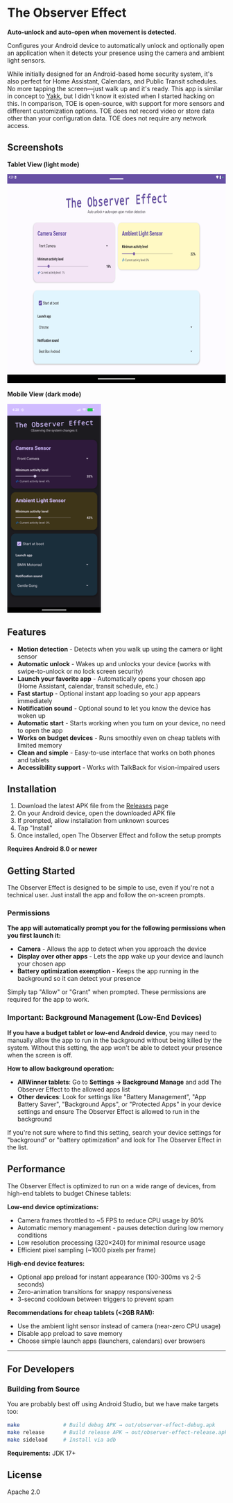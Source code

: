# The Observer Effect

**Auto-unlock and auto-open when movement is detected.**

Configures your Android device to automatically unlock and optionally open an application when it detects your presence using the camera and ambient light sensors. 

While initially designed for an Android-based home security system, it's also perfect for Home Assistant, Calendars, and Public Transit schedules. No more tapping the screen—just walk up and it's ready. This app is similar in concept to [Yakk](https://yakk.bkappz.com/), but I didn't know it existed when I started hacking on this. In comparison, TOE is open-source, with support for more sensors and different customization options. TOE does not record video or store data other than your configuration data. TOE does not require any network access.

## Screenshots

**Tablet View (light mode)**

<img src="media/tablet.png" height="480px" />

**Mobile View (dark mode)**

<img src="media/mobile.png" height="480px" />

## Features

- **Motion detection** - Detects when you walk up using the camera or light sensor
- **Automatic unlock** - Wakes up and unlocks your device (works with swipe-to-unlock or no lock screen security)
- **Launch your favorite app** - Automatically opens your chosen app (Home Assistant, calendar, transit schedule, etc.)
- **Fast startup** - Optional instant app loading so your app appears immediately
- **Notification sound** - Optional sound to let you know the device has woken up
- **Automatic start** - Starts working when you turn on your device, no need to open the app
- **Works on budget devices** - Runs smoothly even on cheap tablets with limited memory
- **Clean and simple** - Easy-to-use interface that works on both phones and tablets
- **Accessibility support** - Works with TalkBack for vision-impaired users

## Installation

1. Download the latest APK file from the [Releases](../../releases) page
2. On your Android device, open the downloaded APK file
3. If prompted, allow installation from unknown sources
4. Tap "Install"
5. Once installed, open The Observer Effect and follow the setup prompts

**Requires Android 8.0 or newer**

## Getting Started

The Observer Effect is designed to be simple to use, even if you're not a technical user. Just install the app and follow the on-screen prompts.

### Permissions

**The app will automatically prompt you for the following permissions when you first launch it:**

- **Camera** - Allows the app to detect when you approach the device
- **Display over other apps** - Lets the app wake up your device and launch your chosen app
- **Battery optimization exemption** - Keeps the app running in the background so it can detect your presence

Simply tap "Allow" or "Grant" when prompted. These permissions are required for the app to work.

### Important: Background Management (Low-End Devices)

**If you have a budget tablet or low-end Android device**, you may need to manually allow the app to run in the background without being killed by the system. Without this setting, the app won't be able to detect your presence when the screen is off.

**How to allow background operation:**

- **AllWinner tablets**: Go to **Settings → Background Manage** and add The Observer Effect to the allowed apps list
- **Other devices**: Look for settings like "Battery Management", "App Battery Saver", "Background Apps", or "Protected Apps" in your device settings and ensure The Observer Effect is allowed to run in the background

If you're not sure where to find this setting, search your device settings for "background" or "battery optimization" and look for The Observer Effect in the list.

## Performance

The Observer Effect is optimized to run on a wide range of devices, from high-end tablets to budget Chinese tablets:

**Low-end device optimizations:**
- Camera frames throttled to ~5 FPS to reduce CPU usage by 80%
- Automatic memory management - pauses detection during low memory conditions
- Low resolution processing (320×240) for minimal resource usage
- Efficient pixel sampling (~1000 pixels per frame)

**High-end device features:**
- Optional app preload for instant appearance (100-300ms vs 2-5 seconds)
- Zero-animation transitions for snappy responsiveness
- 3-second cooldown between triggers to prevent spam

**Recommendations for cheap tablets (<2GB RAM):**
- Use the ambient light sensor instead of camera (near-zero CPU usage)
- Disable app preload to save memory
- Choose simple launch apps (launchers, calendars) over browsers

---

## For Developers

### Building from Source

You are probably best off using Android Studio, but we have make targets too:

```bash
make              # Build debug APK → out/observer-effect-debug.apk
make release      # Build release APK → out/observer-effect-release.apk
make sideload     # Install via adb
```

**Requirements:** JDK 17+

## License

Apache 2.0
